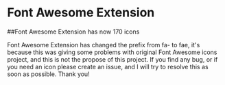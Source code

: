 # Font Awesome Extension

##Font Awesome Extension has now 170 icons

Font Awesome Extension has changed the prefix from fa- to fae, it's because this was giving some problems with original Font Awesome icons project, and this is not the propose of this project. If you find any bug, or if you need an icon please create an issue, and I will try to resolve this as soon as possible. Thank you!


